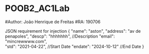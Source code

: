# POOB2_AC1Lab
#Author:  João Henrique de Freitas 
#RA: 190706 

JSON requirement for injection <POST>
{ 
    "name": "aston",
    "address": "av de penapoles",
    "descp": "hhhhhhh",         //Description
    "email": "mincrewwww.com",  
    "std": "2021-04-22",        //Start Date
    "endate": "2024-10-12"      //End Date
}
